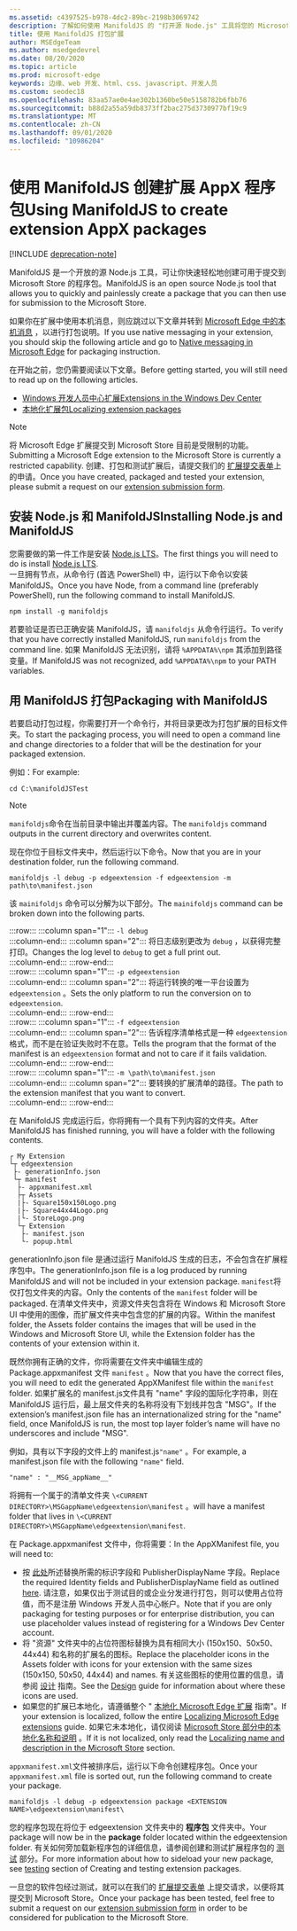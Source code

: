 ```yaml
---
ms.assetid: c4397525-b978-4dc2-89bc-2198b3069742
description: 了解如何使用 ManifoldJS 的 "打开源 Node.js" 工具将您的 Microsoft Edge 扩展打包在一个贴中。
title: 使用 ManifoldJS 打包扩展
author: MSEdgeTeam
ms.author: msedgedevrel
ms.date: 08/20/2020
ms.topic: article
ms.prod: microsoft-edge
keywords: 边缘、web 开发、html、css、javascript、开发人员
ms.custom: seodec18
ms.openlocfilehash: 83aa57ae0e4ae302b1360be50e5158782b6fbb76
ms.sourcegitcommit: b88d2a55a59db8373ff2bac275d3730977bf19c9
ms.translationtype: MT
ms.contentlocale: zh-CN
ms.lasthandoff: 09/01/2020
ms.locfileid: "10986204"
---
```

# <span data-ttu-id="d03af-104">使用 ManifoldJS 创建扩展 AppX 程序包</span><span class="sxs-lookup"><span data-stu-id="d03af-104">Using ManifoldJS to create extension AppX packages</span></span>  

[!INCLUDE [deprecation-note](../../includes/deprecation-note.md)]  

<span data-ttu-id="d03af-105">ManifoldJS 是一个开放的源 Node.js 工具，可让你快速轻松地创建可用于提交到 Microsoft Store 的程序包。</span><span class="sxs-lookup"><span data-stu-id="d03af-105">ManifoldJS is an open source Node.js tool that allows you to quickly and painlessly create a package that you can then use for submission to the Microsoft Store.</span></span>  

<span data-ttu-id="d03af-106">如果你在扩展中使用本机消息，则应跳过以下文章并转到 [Microsoft Edge 中的本机消息](../native-messaging.md#creating-an-extension-with-native-messaging) ，以进行打包说明。</span><span class="sxs-lookup"><span data-stu-id="d03af-106">If you use native messaging in your extension, you should skip the following article and go to [Native messaging in Microsoft Edge](../native-messaging.md#creating-an-extension-with-native-messaging) for packaging instruction.</span></span>  

<span data-ttu-id="d03af-107">在开始之前，您仍需要阅读以下文章。</span><span class="sxs-lookup"><span data-stu-id="d03af-107">Before getting started, you will still need to read up on the following articles.</span></span>  

*   [<span data-ttu-id="d03af-108">Windows 开发人员中心扩展</span><span class="sxs-lookup"><span data-stu-id="d03af-108">Extensions in the Windows Dev Center</span></span>](./extensions-in-the-windows-dev-center.md)  
*   [<span data-ttu-id="d03af-109">本地化扩展包</span><span class="sxs-lookup"><span data-stu-id="d03af-109">Localizing extension packages</span></span>](./localizing-extension-packages.md)  

> [!NOTE]
> <span data-ttu-id="d03af-110">将 Microsoft Edge 扩展提交到 Microsoft Store 目前是受限制的功能。</span><span class="sxs-lookup"><span data-stu-id="d03af-110">Submitting a Microsoft Edge extension to the Microsoft Store is currently a restricted capability.</span></span>  <span data-ttu-id="d03af-111">创建、打包和测试扩展后，请提交我们的 [扩展提交表单](https://developer.microsoft.com/microsoft-edge/extensions/requests)上的申请。</span><span class="sxs-lookup"><span data-stu-id="d03af-111">Once you have created, packaged and tested your extension, please submit a request on our [extension submission form](https://developer.microsoft.com/microsoft-edge/extensions/requests).</span></span>  

## <span data-ttu-id="d03af-112">安装 Node.js 和 ManifoldJS</span><span class="sxs-lookup"><span data-stu-id="d03af-112">Installing Node.js and ManifoldJS</span></span>  

<span data-ttu-id="d03af-113">您需要做的第一件工作是安装 [Node.js LTS](https://nodejs.org/en/download)。</span><span class="sxs-lookup"><span data-stu-id="d03af-113">The first things you will need to do is install [Node.js LTS](https://nodejs.org/en/download).</span></span>  
<span data-ttu-id="d03af-114">一旦拥有节点，从命令行 (首选 PowerShell) 中，运行以下命令以安装 ManifoldJS。</span><span class="sxs-lookup"><span data-stu-id="d03af-114">Once you have Node, from a command line (preferably PowerShell), run the following command to install ManifoldJS.</span></span>  

```shell
npm install -g manifoldjs
```  

<span data-ttu-id="d03af-115">若要验证是否已正确安装 ManifoldJS，请 `manifoldjs` 从命令行运行。</span><span class="sxs-lookup"><span data-stu-id="d03af-115">To verify that you have correctly installed ManifoldJS, run `manifoldjs` from the command line.</span></span> <span data-ttu-id="d03af-116">如果 ManifoldJS 无法识别，请将 `%APPDATA%\npm` 其添加到路径变量。</span><span class="sxs-lookup"><span data-stu-id="d03af-116">If ManifoldJS was not recognized, add `%APPDATA%\npm` to your PATH variables.</span></span>  

## <span data-ttu-id="d03af-117">用 ManifoldJS 打包</span><span class="sxs-lookup"><span data-stu-id="d03af-117">Packaging with ManifoldJS</span></span>  

<span data-ttu-id="d03af-118">若要启动打包过程，你需要打开一个命令行，并将目录更改为打包扩展的目标文件夹。</span><span class="sxs-lookup"><span data-stu-id="d03af-118">To start the packaging process, you will need to open a command line and change directories to a folder that will be the destination for your packaged extension.</span></span>  

<span data-ttu-id="d03af-119">例如：</span><span class="sxs-lookup"><span data-stu-id="d03af-119">For example:</span></span>

```shell
cd C:\manifoldJSTest
```  

> [!NOTE]
> <span data-ttu-id="d03af-120">`manifoldjs`命令在当前目录中输出并覆盖内容。</span><span class="sxs-lookup"><span data-stu-id="d03af-120">The `manifoldjs` command outputs in the current directory and overwrites content.</span></span>  

<span data-ttu-id="d03af-121">现在你位于目标文件夹中，然后运行以下命令。</span><span class="sxs-lookup"><span data-stu-id="d03af-121">Now that you are in your destination folder, run the following command.</span></span>  

```shell
manifoldjs -l debug -p edgeextension -f edgeextension -m path\to\manifest.json
```  

<span data-ttu-id="d03af-122">该 `mainifoldjs` 命令可以分解为以下部分。</span><span class="sxs-lookup"><span data-stu-id="d03af-122">The `mainifoldjs` command can be broken down into the following parts.</span></span>  

:::row:::
   :::column span="1":::
      `-l debug`  
   :::column-end:::
   :::column span="2":::
      <span data-ttu-id="d03af-123">将日志级别更改为 `debug` ，以获得完整打印。</span><span class="sxs-lookup"><span data-stu-id="d03af-123">Changes the log level to `debug` to get a full print out.</span></span>  
   :::column-end:::
:::row-end:::  
:::row:::
   :::column span="1":::
      `-p edgeextension`  
   :::column-end:::
   :::column span="2":::
      <span data-ttu-id="d03af-124">将运行转换的唯一平台设置为 `edgeextension` 。</span><span class="sxs-lookup"><span data-stu-id="d03af-124">Sets the only platform to run the conversion on to `edgeextension`.</span></span>  
   :::column-end:::
:::row-end:::  
:::row:::
   :::column span="1":::
      `-f edgeextension`  
   :::column-end:::
   :::column span="2":::
      <span data-ttu-id="d03af-125">告诉程序清单格式是一种 `edgeextension` 格式，而不是在验证失败时不在意。</span><span class="sxs-lookup"><span data-stu-id="d03af-125">Tells the program that the format of the manifest is an `edgeextension` format and not to care if it fails validation.</span></span>  
   :::column-end:::
:::row-end:::  
:::row:::
   :::column span="1":::
      `-m \path\to\manifest.json`  
   :::column-end:::
   :::column span="2":::
      <span data-ttu-id="d03af-126">要转换的扩展清单的路径。</span><span class="sxs-lookup"><span data-stu-id="d03af-126">The path to the extension manifest that you want to convert.</span></span>  
   :::column-end:::
:::row-end:::  

<span data-ttu-id="d03af-127">在 ManifoldJS 完成运行后，你将拥有一个具有下列内容的文件夹。</span><span class="sxs-lookup"><span data-stu-id="d03af-127">After ManifoldJS has finished running, you will have a folder with the following contents.</span></span>  

```text
┌ My Extension
└┬ edgeextension
 ├- generationInfo.json
 └┬ manifest
  ├- appxmanifest.xml
  ├┬ Assets
  |├- Square150x150Logo.png
  |├- Square44x44Logo.png
  |└- StoreLogo.png    
  └┬ Extension
   ├- manifest.json
   └- popup.html
```  
<!-- 
    My Extension
        edgeextension
            generationInfo.json
            manifest
                   appxmanifest.xml
                Assets
                    Square150x150Logo.png
                    Square44x44Logo.png
                    StoreLogo.png    
                Extension
                    manifest.json
                    popup.html
                    ...
                ...
-->  

<span data-ttu-id="d03af-128">generationInfo.json file 是通过运行 ManifoldJS 生成的日志，不会包含在扩展程序包中。</span><span class="sxs-lookup"><span data-stu-id="d03af-128">The generationInfo.json file is a log produced by running ManifoldJS and will not be included in your extension package.</span></span> <span data-ttu-id="d03af-129">`manifest`将仅打包文件夹的内容。</span><span class="sxs-lookup"><span data-stu-id="d03af-129">Only the contents of the `manifest` folder will be packaged.</span></span> <span data-ttu-id="d03af-130">在清单文件夹中，资源文件夹包含将在 Windows 和 Microsoft Store UI 中使用的图像，而扩展文件夹中包含您的扩展的内容。</span><span class="sxs-lookup"><span data-stu-id="d03af-130">Within the manifest folder, the Assets folder contains the images that will be used in the Windows and Microsoft Store UI, while the Extension folder has the contents of your extension within it.</span></span>  

<span data-ttu-id="d03af-131">既然你拥有正确的文件，你将需要在文件夹中编辑生成的 Package.appxmanifest 文件 `manifest` 。</span><span class="sxs-lookup"><span data-stu-id="d03af-131">Now that you have the correct files, you will need to edit the generated AppXManifest file within the `manifest` folder.</span></span> <span data-ttu-id="d03af-132">如果扩展名的 manifest.js文件具有 "name" 字段的国际化字符串，则在 ManifoldJS 运行后，最上层文件夹的名称将没有下划线并包含 "MSG"。</span><span class="sxs-lookup"><span data-stu-id="d03af-132">If the extension’s manifest.json file has an internationalized string for the "name" field, once ManifoldJS is run, the most top layer folder’s name will have no underscores and include "MSG".</span></span>

<span data-ttu-id="d03af-133">例如，具有以下字段的文件上的 manifest.js`"name"` 。</span><span class="sxs-lookup"><span data-stu-id="d03af-133">For example, a manifest.json file with the following `"name"` field.</span></span>  

```shell
"name" : "__MSG_appName__"
```  

<span data-ttu-id="d03af-134">将拥有一个属于的清单文件夹 `\<CURRENT DIRECTORY>\MSGappName\edgeextension\manifest` 。</span><span class="sxs-lookup"><span data-stu-id="d03af-134">will have a manifest folder that lives in `\<CURRENT DIRECTORY>\MSGappName\edgeextension\manifest`.</span></span>  

<span data-ttu-id="d03af-135">在 Package.appxmanifest 文件中，你将需要：</span><span class="sxs-lookup"><span data-stu-id="d03af-135">In the AppXManifest file, you will need to:</span></span>  

 *   <span data-ttu-id="d03af-136">按 [此处](./creating-and-testing-extension-packages.md#app-identity-template-values)所述替换所需的标识字段和 PublisherDisplayName 字段。</span><span class="sxs-lookup"><span data-stu-id="d03af-136">Replace the required Identity fields and PublisherDisplayName field as outlined [here](./creating-and-testing-extension-packages.md#app-identity-template-values).</span></span> <span data-ttu-id="d03af-137">请注意，如果仅出于测试目的或企业分发进行打包，则可以使用占位符值，而不是注册 Windows 开发人员中心帐户。</span><span class="sxs-lookup"><span data-stu-id="d03af-137">Note that if you are only packaging for testing purposes or for enterprise distribution, you can use placeholder values instead of registering for a Windows Dev Center account.</span></span>  
 *   <span data-ttu-id="d03af-138">将 "资源" 文件夹中的占位符图标替换为具有相同大小 (150x150、50x50、44x44) 和名称的扩展名的图标。</span><span class="sxs-lookup"><span data-stu-id="d03af-138">Replace the placeholder icons in the Assets folder with icons for your extension with the same sizes (150x150, 50x50, 44x44) and names.</span></span> <span data-ttu-id="d03af-139">有关这些图标的使用位置的信息，请参阅 [设计](./../design.md#icons-for-packaging) 指南。</span><span class="sxs-lookup"><span data-stu-id="d03af-139">See the [Design](./../design.md#icons-for-packaging) guide for information about where these icons are used.</span></span>  
 *   <span data-ttu-id="d03af-140">如果您的扩展已本地化，请遵循整个 " [本地化 Microsoft Edge 扩展](./localizing-extension-packages.md) 指南"。</span><span class="sxs-lookup"><span data-stu-id="d03af-140">If your extension is localized, follow the entire [Localizing Microsoft Edge extensions](./localizing-extension-packages.md) guide.</span></span> <span data-ttu-id="d03af-141">如果它未本地化，请仅阅读 [Microsoft Store 部分中的本地化名称和说明](./localizing-extension-packages.md#localizing-name-and-description-in-the-microsoft-store) 。</span><span class="sxs-lookup"><span data-stu-id="d03af-141">If it is not localized, only read the [Localizing name and description in the Microsoft Store](./localizing-extension-packages.md#localizing-name-and-description-in-the-microsoft-store) section.</span></span>  

<span data-ttu-id="d03af-142">`appxmanifest.xml`文件被排序后，运行以下命令创建程序包。</span><span class="sxs-lookup"><span data-stu-id="d03af-142">Once your `appxmanifest.xml` file is sorted out, run the following command to create your package.</span></span>  

```shell
manifoldjs -l debug -p edgeextension package <EXTENSION NAME>\edgeextension\manifest\
```  

<span data-ttu-id="d03af-143">您的程序包现在将位于 edgeextension 文件夹中的 **程序包** 文件夹中。</span><span class="sxs-lookup"><span data-stu-id="d03af-143">Your package will now be in the **package** folder located within the edgeextension folder.</span></span> <span data-ttu-id="d03af-144">有关如何旁加载新程序包的详细信息，请参阅创建和测试扩展程序包的 [测试](./creating-and-testing-extension-packages.md#testing-an-appx-package) 部分。</span><span class="sxs-lookup"><span data-stu-id="d03af-144">For more information about how to sideload your new package, see [testing](./creating-and-testing-extension-packages.md#testing-an-appx-package) section of Creating and testing extension packages.</span></span>  

<span data-ttu-id="d03af-145">一旦您的软件包经过测试，就可以在我们的 [扩展提交表单](https://aka.ms/extension-request) 上提交请求，以便将其提交到 Microsoft Store。</span><span class="sxs-lookup"><span data-stu-id="d03af-145">Once your package has been tested, feel free to submit a request on our [extension submission form](https://aka.ms/extension-request) in order to be considered for publication to the Microsoft Store.</span></span>  
